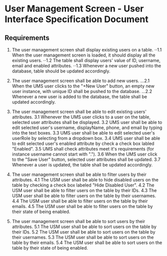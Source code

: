 # User Management Screen - User Interface Specification Document

## Requirements

1. The user management screen shall display existing users on a table.
⋅⋅1.1 When the user management screen is loaded, it should display all the existing users.
⋅⋅1.2 The table shall display users' value of ID, username, email and enabled attributes.
⋅⋅1.3 Whenever a new user pushed into the database, table should be updated accordingly.

2. The user management screen shall be able to add new users.
...2.1 When the UMS user clicks to the "+New User" button, an empty new user instance, with unique ID shall be pushed to the database.
...2.2 Whenever a new user is added to the database, the table shall be updated accordingly.

3. The user management screen shall be able to edit existing users' attributes.
3.1 Whenever the UMS user clicks to a user on the table, selected user attributes shall be displayed.
3.2 UMS user shall be able to edit selected user's username, displayName, phone, and email by typing into the text boxes.
3.3 UMS user shall be able to edit selected user's userRole by selecting from a dropdown box.
3.4 UMS user shall be able to edit selected user's enabled attribute by check a check box labled "Enabled".
3.5 UMS shall check attributes meet it's requirements (for instance username cannot start with ".").
3.6 When the UMS user click to the "Save User" button, selected user attributes shall be updated.
3.7 Whenever a user is updated, the table shall be updated accordingly.

4. The user management screen shall be able to filter users by their attributes.
4.1 The USM user shall be able to hide disabled users on the table by checking a check box labeled "Hide Disabled User".
4.2 The USM user shall be able to filter users on the table by their IDs.
4.3 The USM user shall be able to filter users on the table by their usernames.
4.4 The USM user shall be able to filter users on the table by their emails.
4.5 The USM user shall be able to filter users on the table by their state of being enabled.

5. The user management screen shall be able to sort users by their attributes.
5.1 The USM user shall be able to sort users on the table by their IDs.
5.2 The USM user shall be able to sort users on the table by their usernames.
5.3 The USM user shall be able to sort users on the table by their emails.
5.4 The USM user shall be able to sort users on the table by their state of being enabled.
